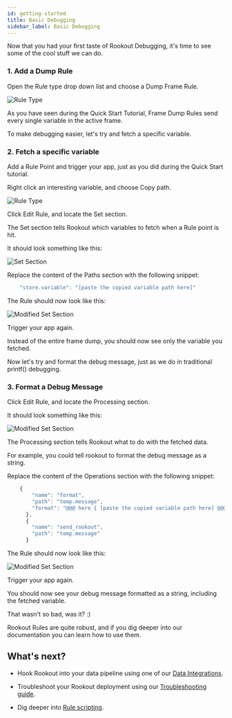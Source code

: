 ```yaml
---
id: getting-started
title: Basic Debugging
sidebar_label: Basic Debugging
---
```


Now that you had your first taste of Rookout Debugging, it's time to see some of the cool stuff we can do.

### 1. Add a Dump Rule

Open the Rule type drop down list and choose a Dump Frame Rule.

![Rule Type](/img/screenshots/basic_debug_1.png)

As you have seen during the Quick Start Tutorial, Frame Dump Rules send every single variable in the active frame.

To make debugging easier, let's try and fetch a specific variable.

### 2. Fetch a specific variable

Add a Rule Point and trigger your app, just as you did during the Quick Start tutorial.

Right click an interesting variable, and choose Copy path.

![Rule Type](/img/screenshots/basic_debug_2.png)

Click Edit Rule, and locate the Set section.

The Set section tells Rookout which variables to fetch when a Rule point is hit.

It should look something like this:

![Set Section](/img/screenshots/basic_debug_3.png)

Replace the content of the Paths section with the following snippet:

```javascript
    "store.variable": "[paste the copied variable path here]"
```

The Rule should now look like this:

![Modified Set Section](/img/screenshots/basic_debug_4.png)

Trigger your app again.

Instead of the entire frame dump, you should now see only the variable you fetched.

Now let's try and format the debug message, just as we do in traditional printf() debugging.

### 3. Format a Debug Message

Click Edit Rule, and locate the Processing section.

It should look something like this:

![Modified Set Section](/img/screenshots/basic_debug_5.png)

The Processing section tells Rookout what to do with the fetched data.

For example, you could tell rookout to format the debug message as a string.

Replace the content of the Operations section with the following snippet:

```javascript
    {
        "name": "format",
        "path": "temp.message",
        "format": "@@@ here { [paste the copied variable path here] @@@}"
      },
      {
        "name": "send_rookout",
        "path": "temp.message"
      }
```

The Rule should now look like this:

![Modified Set Section](/img/screenshots/basic_debug_6.png)

Trigger your app again.

You should now see your debug message formatted as a string, including the fetched variable.

That wasn't so bad, was it? :)

Rookout Rules are quite robust, and if you dig deeper into our documentation you can learn how to use them.

## What's next?

- Hook Rookout into your data pipeline using one of our [Data Integrations](integrations-home.md).

- Troubleshoot your Rookout deployment using our [Troubleshooting guide](troubleshooting-rules.md).

- Dig deeper into [Rule scripting](rules-index.md).